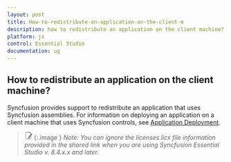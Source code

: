 ```yaml
---
layout: post
title: How-to-redistribute-an-application-on-the-client-m
description: how to redistribute an application on the client machine?
platform: js
control: Essential Studio
documentation: ug
---
```


## How to redistribute an application on the client machine?

Syncfusion provides support to redistribute an application that uses Syncfusion assemblies. For information on deploying an application on a client machine that uses Syncfusion controls, see [Application Deployment](http://www.syncfusion.com/support/kb/2110/).



> ![](How-to-redistribute-an-application-on-the-client-m_images/How-to-redistribute-an-application-on-the-client-m_img1.jpeg)
{:.image }
_Note: You can ignore the licenses.licx file information provided in the shared link when you are using Syncfusion Essential Studio v. 8.4.x.x and later._

